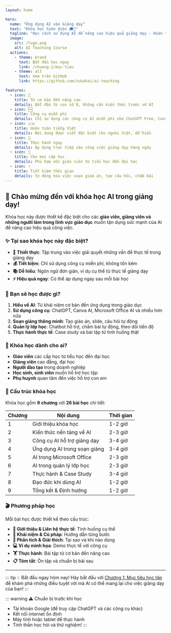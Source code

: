 ```yaml
---
layout: home

hero:
  name: "Ứng dụng AI vào Giảng dạy"
  text: "Khóa học toàn diện 🎓🤖"
  tagline: "Học cách sử dụng AI để nâng cao hiệu quả giảng dạy - Hoàn toàn bằng tiếng Việt"
  image:
    src: /logo.png
    alt: AI Teaching Course
  actions:
    - theme: brand
      text: Bắt đầu học ngay
      link: /chuong-1/muc-tieu
    - theme: alt
      text: Xem trên GitHub
      link: https://github.com/zukahai/ai-teaching

features:
  - icon: 🎯
    title: Từ cơ bản đến nâng cao
    details: Bắt đầu từ con số 0, không cần kiến thức trước về AI
  - icon: 🆓
    title: Công cụ miễn phí
    details: Chỉ sử dụng các công cụ AI miễn phí như ChatGPT Free, Canva AI
  - icon: 🇻🇳
    title: Hoàn toàn tiếng Việt
    details: Nội dung được viết đặc biệt cho người Việt, dễ hiểu
  - icon: 💼
    title: Thực hành ngay
    details: Áp dụng trực tiếp vào công việc giảng dạy hàng ngày
  - icon: 🏫
    title: Cho mọi cấp học
    details: Phù hợp với giáo viên từ tiểu học đến đại học
  - icon: ⚡
    title: Tiết kiệm thời gian
    details: Tự động hóa việc soạn giáo án, tạo câu hỏi, chấm bài
---
```


## 🌟 Chào mừng đến với khóa học AI trong giảng dạy!

Khóa học này được thiết kế đặc biệt cho các **giáo viên, giảng viên và những người làm trong lĩnh vực giáo dục** muốn tận dụng sức mạnh của AI để nâng cao hiệu quả công việc.

### ✨ Tại sao khóa học này đặc biệt?

- **🎯 Thiết thực**: Tập trung vào việc giải quyết những vấn đề thực tế trong giảng dạy
- **💰 Tiết kiệm**: Chỉ sử dụng công cụ miễn phí, không tốn kém
- **📚 Dễ hiểu**: Ngôn ngữ đơn giản, ví dụ cụ thể từ thực tế giảng dạy
- **⚡ Hiệu quả ngay**: Có thể áp dụng ngay sau mỗi bài học

### 🚀 Bạn sẽ học được gì?

1. **Hiểu về AI**: Từ khái niệm cơ bản đến ứng dụng trong giáo dục
2. **Sử dụng công cụ**: ChatGPT, Canva AI, Microsoft Office AI và nhiều hơn nữa
3. **Soạn giảng thông minh**: Tạo giáo án, slide, câu hỏi tự động
4. **Quản lý lớp học**: Chatbot hỗ trợ, chấm bài tự động, theo dõi tiến độ
5. **Thực hành thực tế**: Case study và bài tập từ tình huống thật

### 🎯 Khóa học dành cho ai?

- **Giáo viên** các cấp học từ tiểu học đến đại học
- **Giảng viên** cao đẳng, đại học
- **Người đào tạo** trong doanh nghiệp
- **Học sinh, sinh viên** muốn hỗ trợ học tập
- **Phụ huynh** quan tâm đến việc hỗ trợ con em

### 📖 Cấu trúc khóa học

Khóa học gồm **9 chương** với **26 bài học** chi tiết:

| Chương | Nội dung | Thời gian |
|--------|----------|-----------|
| 1 | Giới thiệu khóa học | 1-2 giờ |
| 2 | Kiến thức nền tảng về AI | 2-3 giờ |
| 3 | Công cụ AI hỗ trợ giảng dạy | 3-4 giờ |
| 4 | Ứng dụng AI trong soạn giảng | 3-4 giờ |
| 5 | AI trong Microsoft Office | 2-3 giờ |
| 6 | AI trong quản lý lớp học | 2-3 giờ |
| 7 | Thực hành & Case Study | 3-4 giờ |
| 8 | Đạo đức khi dùng AI | 1-2 giờ |
| 9 | Tổng kết & Định hướng | 1-2 giờ |

### 🎬 Phương pháp học

Mỗi bài học được thiết kế theo cấu trúc:
- **🎯 Giới thiệu & Liên hệ thực tế**: Tình huống cụ thể
- **🔧 Khái niệm & Cú pháp**: Hướng dẫn từng bước
- **🔬 Phân tích & Giải thích**: Tại sao và khi nào dùng
- **💻 Ví dụ minh họa**: Demo thực tế với công cụ
- **🏋️ Thực hành**: Bài tập từ cơ bản đến nâng cao
- **📋 Tóm tắt**: Ôn tập và chuẩn bị bài sau

---

::: tip 💡 Bắt đầu ngay hôm nay!
Hãy bắt đầu với [Chương 1: Mục tiêu học tập](/chuong-1/muc-tieu) để khám phá những điều tuyệt vời mà AI có thể mang lại cho việc giảng dạy của bạn!
:::

::: warning ⚠️ Chuẩn bị trước khi học
- Tài khoản Google (để truy cập ChatGPT và các công cụ khác)
- Kết nối internet ổn định
- Máy tính hoặc tablet để thực hành
- Tinh thần học hỏi và thử nghiệm!
:::